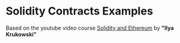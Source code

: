 # Solidity Contracts Examples

Based on the youtube video course [Solidity and Ethereum](https://www.youtube.com/watch?v=DgsnHmNukv8&list=PLWlFXymvoaJ92awHVDO0oSy0z0ZFJifDV&index=1) by **"Ilya Krukowski"**
